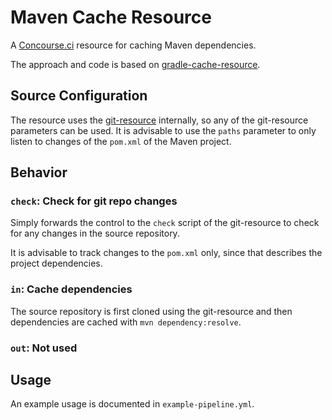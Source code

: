 # Maven Cache Resource
A [Concourse.ci](http://concourse.ci/) resource for caching Maven dependencies.

The approach and code is based on [gradle-cache-resource](https://github.com/projectfalcon/gradle-cache-resource).

## Source Configuration
The resource uses the [git-resource](https://github.com/concourse/git-resource) internally, so any of
the git-resource parameters can be used. It is advisable to use the `paths` parameter to only listen
to changes of the `pom.xml` of the Maven project.

## Behavior
### `check`: Check for git repo changes
Simply forwards the control to the `check` script of the git-resource to check for any changes in
the source repository.

It is advisable to track changes to the `pom.xml` only, since that describes the project dependencies.

### `in`: Cache dependencies
The source repository is first cloned using the git-resource and then dependencies are cached
with `mvn dependency:resolve`.

### `out`: Not used

## Usage
An example usage is documented in `example-pipeline.yml`.
